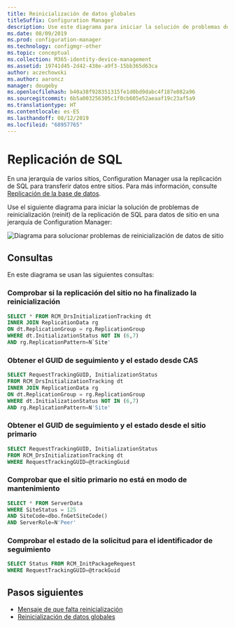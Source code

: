 ```yaml
---
title: Reinicialización de datos globales
titleSuffix: Configuration Manager
description: Use este diagrama para iniciar la solución de problemas de reinicialización de la replicación de SQL para datos de sitio en una jerarquía de Configuration Manager
ms.date: 08/09/2019
ms.prod: configuration-manager
ms.technology: configmgr-other
ms.topic: conceptual
ms.collection: M365-identity-device-management
ms.assetid: 19741d45-2d42-438e-a9f3-15bb365d63ca
author: aczechowski
ms.author: aaroncz
manager: dougeby
ms.openlocfilehash: b40a38f928351315fe1d0bd9dabc4f187e082a96
ms.sourcegitcommit: 6b5a003256305c1f0cb605e52aeaaf19c23af5a9
ms.translationtype: HT
ms.contentlocale: es-ES
ms.lasthandoff: 08/12/2019
ms.locfileid: "68957765"
---
```

# <a name="sql-replication"></a>Replicación de SQL

En una jerarquía de varios sitios, Configuration Manager usa la replicación de SQL para transferir datos entre sitios. Para más información, consulte [Replicación de la base de datos](/sccm/core/plan-design/hierarchy/database-replication).

Use el siguiente diagrama para iniciar la solución de problemas de reinicialización (reinit) de la replicación de SQL para datos de sitio en una jerarquía de Configuration Manager:

![Diagrama para solucionar problemas de reinicialización de datos de sitio](media/site-data-reinit.svg)

## <a name="queries"></a>Consultas

En este diagrama se usan las siguientes consultas:

### <a name="check-if-site-replication-hasnt-finished-reinit"></a>Comprobar si la replicación del sitio no ha finalizado la reinicialización

```sql
SELECT * FROM RCM_DrsInitializationTracking dt
INNER JOIN ReplicationData rg
ON dt.ReplicationGroup = rg.ReplicationGroup
WHERE dt.InitializationStatus NOT IN (6,7)
AND rg.ReplicationPattern=N`Site'
```

### <a name="get-the-trackingguid--status-from-the-cas"></a>Obtener el GUID de seguimiento y el estado desde CAS

```sql
SELECT RequestTrackingGUID, InitializationStatus
FROM RCM_DrsInitializationTracking dt
INNER JOIN ReplicationData rg
ON dt.ReplicationGroup = rg.ReplicationGroup
WHERE dt.InitializationStatus NOT IN (6,7)
AND rg.ReplicationPattern=N'Site'
```

### <a name="get-the-trackingguid--status-from-the-primary-site"></a>Obtener el GUID de seguimiento y el estado desde el sitio primario

```sql
SELECT RequestTrackingGUID, InitializationStatus
FROM RCM_DrsInitializationTracking dt
WHERE RequestTrackingGUID=@trackingGuid
```

### <a name="check-primary-site-isnt-in-maintenance-mode"></a>Comprobar que el sitio primario no está en modo de mantenimiento

```sql
SELECT * FROM ServerData
WHERE SiteStatus = 125
AND SiteCode=dbo.fnGetSiteCode()
AND ServerRole=N'Peer'
```

### <a name="check-request-status-for-the-tracking-id"></a>Comprobar el estado de la solicitud para el identificador de seguimiento

```sql
SELECT Status FROM RCM_InitPackageRequest
WHERE RequestTrackingGUID=@trackGuid
```

## <a name="next-steps"></a>Pasos siguientes

- [Mensaje de que falta reinicialización](/sccm/core/servers/manage/replication/reinit-missing-message)
- [Reinicialización de datos globales](/sccm/core/servers/manage/replication/global-data-reinit)
